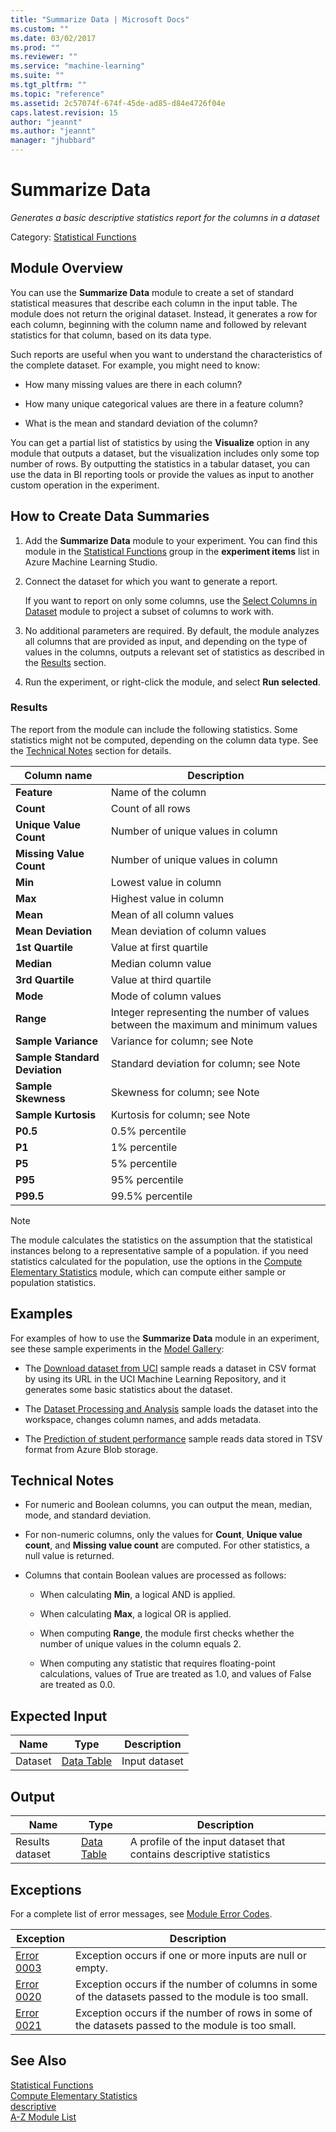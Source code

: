 ```yaml
---
title: "Summarize Data | Microsoft Docs"
ms.custom: ""
ms.date: 03/02/2017
ms.prod: ""
ms.reviewer: ""
ms.service: "machine-learning"
ms.suite: ""
ms.tgt_pltfrm: ""
ms.topic: "reference"
ms.assetid: 2c57074f-674f-45de-ad85-d84e4726f04e
caps.latest.revision: 15
author: "jeannt"
ms.author: "jeannt"
manager: "jhubbard"
---
```

# Summarize Data
*Generates a basic descriptive statistics report for the columns in a dataset*  
  
 Category: [Statistical Functions](statistical-functions.md)  
  
##  <a name="Remarks"></a> Module Overview  
 You can use the **Summarize Data** module to create a set of standard statistical measures that describe each column in the input table. The module does not return the original dataset. Instead, it generates a row for each column, beginning with the column name and followed by relevant statistics for that column, based on its data type.  
  
 Such reports are useful when you want to understand the characteristics of the complete dataset. For example, you might need to know:  
  
-   How many missing values are there in each column?  
  
-   How many unique categorical values are there in a feature column?  
  
-   What is the mean and standard deviation of the column?  
  
 You can get a partial list of statistics by using the **Visualize** option in any module that outputs a dataset, but the visualization includes only some top number of rows. By outputting the statistics in a tabular dataset, you can use the data in BI reporting tools or provide the values as input to another custom operation in the experiment.  
  
## How to Create Data Summaries  

1. Add the **Summarize Data** module to your experiment. You can find this module in the [Statistical Functions](statistical-functions.md) group in the **experiment items** list in Azure Machine Learning Studio.

2. Connect the dataset for which you want to generate a report.

    If you want to report on only some columns, use the [Select Columns in Dataset](select-columns-in-dataset.md) module to project a subset of columns to work with.

3. No additional parameters are required. By default, the module analyzes all columns that are provided as input, and depending on the type of values in the columns, outputs a relevant set of statistics as described in the [Results](#bkmk_Results) section.

4. Run the experiment, or right-click the module, and select **Run selected**.

### <a name ="bkmk_Results"></a>Results

The report from the module can include the following statistics. Some statistics might not be computed, depending on the column data type. See the [Technical Notes](#bkmk_Notes) section for details.  

|Column name|Description|
|------|------|  
|**Feature**|Name of the column|
|**Count**|Count of all rows|
|**Unique Value Count**|Number of unique values in column|
|**Missing Value Count**|Number of unique values in column|
|**Min**|Lowest value in column|  
|**Max**|Highest value in column|
|**Mean**|Mean of all column values|
|**Mean Deviation**|Mean deviation of column values|
|**1st Quartile**|Value at first quartile|
|**Median**|Median column value|
|**3rd Quartile**|Value at third quartile|
|**Mode**|Mode of column values|
|**Range**|Integer representing the number of values between the maximum and minimum values|
|**Sample Variance**|Variance for column; see Note|
|**Sample Standard Deviation**|Standard deviation for column; see Note|
|**Sample Skewness**|Skewness for column; see Note|
|**Sample Kurtosis**|Kurtosis for column; see Note|
|**P0.5**|0.5% percentile|
|**P1**|1% percentile|
|**P5**|5% percentile|
|**P95**|95% percentile|
|**P99.5**|99.5% percentile |

  

> [!NOTE]
> The module calculates the statistics on the assumption that the statistical instances belong to a representative sample of a population. if you need statistics calculated for the population, use the options in the [Compute Elementary Statistics](compute-elementary-statistics.md) module, which can compute either sample or population statistics. 
  
## Examples  
 For examples of how to use the **Summarize Data** module in an experiment, see these sample experiments in the [Model Gallery](https://gallery.cortanaintelligence.com/):  
  
-   The [Download dataset from UCI](http://go.microsoft.com/fwlink/?LinkId=525938) sample reads a dataset in CSV format by using its URL in the UCI Machine Learning Repository, and it generates some basic statistics about the dataset.  
  
-   The [Dataset Processing and Analysis](http://go.microsoft.com/fwlink/?LinkId=525733) sample loads the dataset into the workspace, changes column names, and adds metadata.  
  
-   The [Prediction of student performance](http://go.microsoft.com/fwlink/?LinkId=525727) sample reads data stored in TSV format from Azure Blob storage.  
  
##  <a name="bkmk_Notes"></a> Technical Notes  
  
- For numeric and Boolean columns, you can output the mean, median, mode, and standard deviation. 

- For non-numeric columns, only the values for **Count**, **Unique value count**, and **Missing value count** are computed. For other statistics, a null value is returned.    

-   Columns that contain Boolean values are processed as follows:  
  
    -   When calculating **Min**, a logical AND is applied.  
  
    -   When calculating **Max**, a logical OR is applied.  
  
    -   When computing **Range**, the module first checks whether the number of unique values in the column equals 2.  
  
    -   When computing any statistic that requires floating-point calculations, values of True are treated as 1.0, and values of False are treated as 0.0.  
   
  
##  <a name="ExpectedInputs"></a> Expected Input  
  
|Name|Type|Description|  
|----------|----------|-----------------|  
|Dataset|[Data Table](data-table.md)|Input dataset|  
  
##  <a name="Outputs"></a> Output  
  
|Name|Type|Description|  
|----------|----------|-----------------|  
|Results dataset|[Data Table](data-table.md)|A profile of the input dataset that contains descriptive statistics|  
  
##  <a name="exceptions"></a> Exceptions  
 For a complete list of error messages, see [Module Error Codes](machine-learning-module-error-codes.md).  
  
|Exception|Description|  
|---------------|-----------------|  
|[Error 0003](error-0003.md)|Exception occurs if one or more inputs are null or empty.|  
|[Error 0020](error-0020.md)|Exception occurs if the number of columns in some of the datasets passed to the module is too small.|  
|[Error 0021](error-0021.md)|Exception occurs if the number of rows in some of the datasets passed to the module is too small.|  
  
## See Also  
 [Statistical Functions](statistical-functions.md)   
 [Compute Elementary Statistics](compute-elementary-statistics.md)   
 [descriptive](summarize-data.md)   
 [A-Z Module List](a-z-module-list.md)